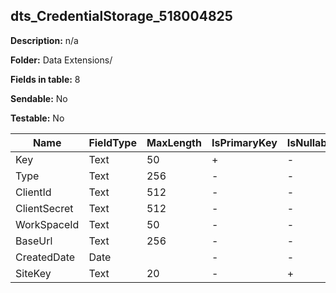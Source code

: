 ## dts_CredentialStorage_518004825

**Description:** n/a

**Folder:** Data Extensions/

**Fields in table:** 8

**Sendable:** No

**Testable:** No

| Name | FieldType | MaxLength | IsPrimaryKey | IsNullable | DefaultValue |
| --- | --- | --- | --- | --- | --- |
| Key | Text | 50 | + | - |  |
| Type | Text | 256 | - | - |  |
| ClientId | Text | 512 | - | - |  |
| ClientSecret | Text | 512 | - | - |  |
| WorkSpaceId | Text | 50 | - | - |  |
| BaseUrl | Text | 256 | - | - |  |
| CreatedDate | Date |  | - | - | GETDATE() |
| SiteKey | Text | 20 | - | + |  |
